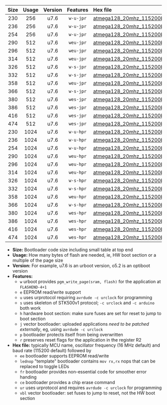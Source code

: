 |Size|Usage|Version|Features|Hex file|
|:-:|:-:|:-:|:-:|:--|
|230|256|u7.6|`w-u-jpr`|[atmega128_20mhz_115200bps_ur_vbl.hex](https://raw.githubusercontent.com/stefanrueger/urboot/main/bootloaders/atmega128/fcpu_20mhz/115200_bps/atmega128_20mhz_115200bps_ur_vbl.hex)|
|236|256|u7.6|`w-u-jpr`|[atmega128_20mhz_115200bps_lednop_ur_vbl.hex](https://raw.githubusercontent.com/stefanrueger/urboot/main/bootloaders/atmega128/fcpu_20mhz/115200_bps/atmega128_20mhz_115200bps_lednop_ur_vbl.hex)|
|254|256|u7.6|`w-u-jpr`|[atmega128_20mhz_115200bps_lednop_fr_ur_vbl.hex](https://raw.githubusercontent.com/stefanrueger/urboot/main/bootloaders/atmega128/fcpu_20mhz/115200_bps/atmega128_20mhz_115200bps_lednop_fr_ur_vbl.hex)|
|290|512|u7.6|`weu-jpr`|[atmega128_20mhz_115200bps_ee_ur_vbl.hex](https://raw.githubusercontent.com/stefanrueger/urboot/main/bootloaders/atmega128/fcpu_20mhz/115200_bps/atmega128_20mhz_115200bps_ee_ur_vbl.hex)|
|296|512|u7.6|`weu-jpr`|[atmega128_20mhz_115200bps_ee_lednop_ur_vbl.hex](https://raw.githubusercontent.com/stefanrueger/urboot/main/bootloaders/atmega128/fcpu_20mhz/115200_bps/atmega128_20mhz_115200bps_ee_lednop_ur_vbl.hex)|
|314|512|u7.6|`weu-jpr`|[atmega128_20mhz_115200bps_ee_lednop_fr_ur_vbl.hex](https://raw.githubusercontent.com/stefanrueger/urboot/main/bootloaders/atmega128/fcpu_20mhz/115200_bps/atmega128_20mhz_115200bps_ee_lednop_fr_ur_vbl.hex)|
|326|512|u7.6|`w-s-jpr`|[atmega128_20mhz_115200bps_vbl.hex](https://raw.githubusercontent.com/stefanrueger/urboot/main/bootloaders/atmega128/fcpu_20mhz/115200_bps/atmega128_20mhz_115200bps_vbl.hex)|
|332|512|u7.6|`w-s-jpr`|[atmega128_20mhz_115200bps_lednop_vbl.hex](https://raw.githubusercontent.com/stefanrueger/urboot/main/bootloaders/atmega128/fcpu_20mhz/115200_bps/atmega128_20mhz_115200bps_lednop_vbl.hex)|
|358|512|u7.6|`weu-jpr`|[atmega128_20mhz_115200bps_ee_lednop_fr_ce_ur_vbl.hex](https://raw.githubusercontent.com/stefanrueger/urboot/main/bootloaders/atmega128/fcpu_20mhz/115200_bps/atmega128_20mhz_115200bps_ee_lednop_fr_ce_ur_vbl.hex)|
|366|512|u7.6|`w-s-jpr`|[atmega128_20mhz_115200bps_lednop_fr_vbl.hex](https://raw.githubusercontent.com/stefanrueger/urboot/main/bootloaders/atmega128/fcpu_20mhz/115200_bps/atmega128_20mhz_115200bps_lednop_fr_vbl.hex)|
|380|512|u7.6|`wes-jpr`|[atmega128_20mhz_115200bps_ee_vbl.hex](https://raw.githubusercontent.com/stefanrueger/urboot/main/bootloaders/atmega128/fcpu_20mhz/115200_bps/atmega128_20mhz_115200bps_ee_vbl.hex)|
|386|512|u7.6|`wes-jpr`|[atmega128_20mhz_115200bps_ee_lednop_vbl.hex](https://raw.githubusercontent.com/stefanrueger/urboot/main/bootloaders/atmega128/fcpu_20mhz/115200_bps/atmega128_20mhz_115200bps_ee_lednop_vbl.hex)|
|416|512|u7.6|`wes-jpr`|[atmega128_20mhz_115200bps_ee_lednop_fr_vbl.hex](https://raw.githubusercontent.com/stefanrueger/urboot/main/bootloaders/atmega128/fcpu_20mhz/115200_bps/atmega128_20mhz_115200bps_ee_lednop_fr_vbl.hex)|
|474|512|u7.6|`wes-jpr`|[atmega128_20mhz_115200bps_ee_lednop_fr_ce_vbl.hex](https://raw.githubusercontent.com/stefanrueger/urboot/main/bootloaders/atmega128/fcpu_20mhz/115200_bps/atmega128_20mhz_115200bps_ee_lednop_fr_ce_vbl.hex)|
|230|1024|u7.6|`w-u-hpr`|[atmega128_20mhz_115200bps_ur.hex](https://raw.githubusercontent.com/stefanrueger/urboot/main/bootloaders/atmega128/fcpu_20mhz/115200_bps/atmega128_20mhz_115200bps_ur.hex)|
|236|1024|u7.6|`w-u-hpr`|[atmega128_20mhz_115200bps_lednop_ur.hex](https://raw.githubusercontent.com/stefanrueger/urboot/main/bootloaders/atmega128/fcpu_20mhz/115200_bps/atmega128_20mhz_115200bps_lednop_ur.hex)|
|254|1024|u7.6|`w-u-hpr`|[atmega128_20mhz_115200bps_lednop_fr_ur.hex](https://raw.githubusercontent.com/stefanrueger/urboot/main/bootloaders/atmega128/fcpu_20mhz/115200_bps/atmega128_20mhz_115200bps_lednop_fr_ur.hex)|
|290|1024|u7.6|`weu-hpr`|[atmega128_20mhz_115200bps_ee_ur.hex](https://raw.githubusercontent.com/stefanrueger/urboot/main/bootloaders/atmega128/fcpu_20mhz/115200_bps/atmega128_20mhz_115200bps_ee_ur.hex)|
|296|1024|u7.6|`weu-hpr`|[atmega128_20mhz_115200bps_ee_lednop_ur.hex](https://raw.githubusercontent.com/stefanrueger/urboot/main/bootloaders/atmega128/fcpu_20mhz/115200_bps/atmega128_20mhz_115200bps_ee_lednop_ur.hex)|
|314|1024|u7.6|`weu-hpr`|[atmega128_20mhz_115200bps_ee_lednop_fr_ur.hex](https://raw.githubusercontent.com/stefanrueger/urboot/main/bootloaders/atmega128/fcpu_20mhz/115200_bps/atmega128_20mhz_115200bps_ee_lednop_fr_ur.hex)|
|326|1024|u7.6|`w-s-hpr`|[atmega128_20mhz_115200bps.hex](https://raw.githubusercontent.com/stefanrueger/urboot/main/bootloaders/atmega128/fcpu_20mhz/115200_bps/atmega128_20mhz_115200bps.hex)|
|332|1024|u7.6|`w-s-hpr`|[atmega128_20mhz_115200bps_lednop.hex](https://raw.githubusercontent.com/stefanrueger/urboot/main/bootloaders/atmega128/fcpu_20mhz/115200_bps/atmega128_20mhz_115200bps_lednop.hex)|
|358|1024|u7.6|`weu-hpr`|[atmega128_20mhz_115200bps_ee_lednop_fr_ce_ur.hex](https://raw.githubusercontent.com/stefanrueger/urboot/main/bootloaders/atmega128/fcpu_20mhz/115200_bps/atmega128_20mhz_115200bps_ee_lednop_fr_ce_ur.hex)|
|366|1024|u7.6|`w-s-hpr`|[atmega128_20mhz_115200bps_lednop_fr.hex](https://raw.githubusercontent.com/stefanrueger/urboot/main/bootloaders/atmega128/fcpu_20mhz/115200_bps/atmega128_20mhz_115200bps_lednop_fr.hex)|
|380|1024|u7.6|`wes-hpr`|[atmega128_20mhz_115200bps_ee.hex](https://raw.githubusercontent.com/stefanrueger/urboot/main/bootloaders/atmega128/fcpu_20mhz/115200_bps/atmega128_20mhz_115200bps_ee.hex)|
|386|1024|u7.6|`wes-hpr`|[atmega128_20mhz_115200bps_ee_lednop.hex](https://raw.githubusercontent.com/stefanrueger/urboot/main/bootloaders/atmega128/fcpu_20mhz/115200_bps/atmega128_20mhz_115200bps_ee_lednop.hex)|
|416|1024|u7.6|`wes-hpr`|[atmega128_20mhz_115200bps_ee_lednop_fr.hex](https://raw.githubusercontent.com/stefanrueger/urboot/main/bootloaders/atmega128/fcpu_20mhz/115200_bps/atmega128_20mhz_115200bps_ee_lednop_fr.hex)|
|474|1024|u7.6|`wes-hpr`|[atmega128_20mhz_115200bps_ee_lednop_fr_ce.hex](https://raw.githubusercontent.com/stefanrueger/urboot/main/bootloaders/atmega128/fcpu_20mhz/115200_bps/atmega128_20mhz_115200bps_ee_lednop_fr_ce.hex)|

- **Size:** Bootloader code size including small table at top end
- **Usage:** How many bytes of flash are needed, ie, HW boot section or a multiple of the page size
- **Version:** For example, u7.6 is an urboot version, o5.2 is an optiboot version
- **Features:**
  + `w` urboot provides `pgm_write_page(sram, flash)` for the application at `FLASHEND-4+1`
  + `e` EEPROM read/write support
  + `u` uses urprotocol requiring `avrdude -c urclock` for programming
  + `s` uses skeleton of STK500v1 protocol; `-c urclock` and `-c arduino` both work
  + `h` hardware boot section: make sure fuses are set for reset to jump to boot section
  + `j` vector bootloader: uploaded applications *need to be patched externally*, eg, using `avrdude -c urclock`
  + `p` bootloader protects itself from being overwritten
  + `r` preserves reset flags for the application in the register R2
- **Hex file:** typically MCU name, oscillator frequency (16 MHz default) and baud rate (115200 default) followed by
  + `ee` bootloader supports EEPROM read/write
  + `lednop` "template" bootloader contains `mov rx,rx` nops that can be replaced to toggle LEDs
  + `fr` bootloader provides non-essential code for smoother error handing
  + `ce` bootloader provides a chip erase command
  + `ur` uses urprotocol and requires `avrdude -c urclock` for programming
  + `vbl` vector bootloader: set fuses to jump to reset, not the HW boot section
